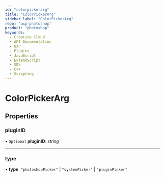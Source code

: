 ```yaml
---
id: "colorpickerarg"
title: "ColorPickerArg"
sidebar_label: "ColorPickerArg"
repo: "uxp-photoshop"
product: "photoshop"
keywords:
  - Creative Cloud
  - API Documentation
  - UXP
  - Plugins
  - JavaScript
  - ExtendScript
  - SDK
  - C++
  - Scripting
---
```


# ColorPickerArg

## Properties

### pluginID

• `Optional` **pluginID**: *string*

___

### type

• **type**: ``"photoshopPicker"`` \| ``"systemPicker"`` \| ``"pluginPicker"``
